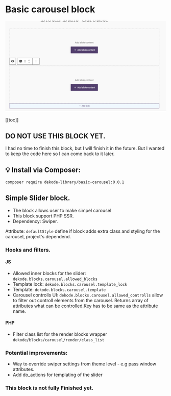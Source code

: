 # Basic carousel block

![Screenshot](./screenshot.png)

[[toc]]

## DO NOT USE THIS BLOCK YET.
I had no time to finish this block, but I will finish it in the future.
But I wanted to keep the code here so I can come back to it later.

## 💡 Install via Composer:
```bash
composer require dekode-library/basic-carousel:0.0.1
```

## Simple Slider block.
- The block allows user to make simpel carousel
- This block support PHP SSR.
- Dependency: Swiper.

Attribute: `defaultStyle` define if block adds extra class and styling for the carousel, project's dependend.

### Hooks and filters.

#### JS
 - Allowed inner blocks for the slider: `dekode.blocks.carousel.allowed_blocks`
 - Template lock: `dekode.blocks.carousel.template_lock`
 - Template: `dekode.blocks.carousel.template`
 - Carousel controlls UI: `dekode.blocks.carousel.allowed_controlls` allow to filter out controll elements from the carousel. Returns array of attributes what can be controlled.Key has to be same as the attribute name.

#### PHP
 - Filter class list for the render blocks  wrapper `dekode/blocks/carousel/render/class_list`

 ### Potential improvements:
 - Way to override swiper settings from theme level - e.g pass window attributes.
 - Add do_actions for templating of the slider

### This block is not fully Finished yet.
